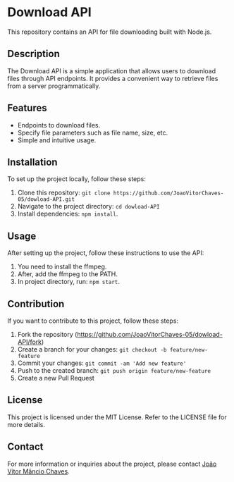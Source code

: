 # Download API

This repository contains an API for file downloading built with Node.js.

## Description

The Download API is a simple application that allows users to download files through API endpoints. It provides a convenient way to retrieve files from a server programmatically.

## Features

- Endpoints to download files.
- Specify file parameters such as file name, size, etc.
- Simple and intuitive usage.

## Installation

To set up the project locally, follow these steps:

1. Clone this repository: `git clone https://github.com/JoaoVitorChaves-05/dowload-API.git`
2. Navigate to the project directory: `cd dowload-API`
3. Install dependencies: `npm install`.

## Usage

After setting up the project, follow these instructions to use the API:

1. You need to install the ffmpeg.
2. After, add the ffmpeg to the PATH.
3. In project directory, run: `npm start`.

## Contribution

If you want to contribute to this project, follow these steps:

1. Fork the repository (https://github.com/JoaoVitorChaves-05/dowload-API/fork)
2. Create a branch for your changes: `git checkout -b feature/new-feature`
3. Commit your changes: `git commit -am 'Add new feature'`
4. Push to the created branch: `git push origin feature/new-feature`
5. Create a new Pull Request

## License

This project is licensed under the MIT License. Refer to the LICENSE file for more details.

## Contact

For more information or inquiries about the project, please contact [João Vitor Mâncio Chaves](joaovmanciochaves@gmail.com).

